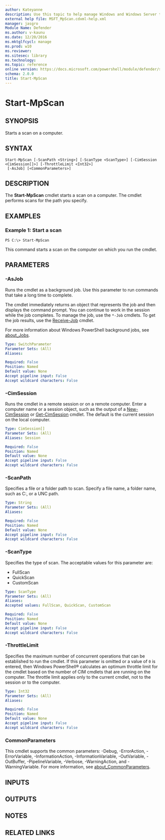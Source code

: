 ```yaml
---
author: Kateyanne
description: Use this topic to help manage Windows and Windows Server technologies with Windows PowerShell.
external help file: MSFT_MpScan.cdxml-help.xml
manager: jasgro
Module Name: Defender
ms.author: v-kaunu
ms.date: 12/20/2016
ms.mktglfcycl: manage
ms.prod: w10
ms.reviewer: 
ms.sitesec: library
ms.technology: 
ms.topic: reference
online version: https://docs.microsoft.com/powershell/module/defender/start-mpscan?view=windowsserver2022-ps&wt.mc_id=ps-gethelp
schema: 2.0.0
title: Start-MpScan
---
```


# Start-MpScan

## SYNOPSIS
Starts a scan on a computer.

## SYNTAX

```
Start-MpScan [-ScanPath <String>] [-ScanType <ScanType>] [-CimSession <CimSession[]>] [-ThrottleLimit <Int32>]
 [-AsJob] [<CommonParameters>]
```

## DESCRIPTION
The **Start-MpScan** cmdlet starts a scan on a computer.
The cmdlet performs scans for the path you specify.

## EXAMPLES

### Example 1: Start a scan
```
PS C:\> Start-MpScan
```

This command starts a scan on the computer on which you run the cmdlet.

## PARAMETERS

### -AsJob
Runs the cmdlet as a background job. Use this parameter to run commands that take a long time to complete. 

The cmdlet immediately returns an object that represents the job and then displays the command prompt. 
You can continue to work in the session while the job completes. 
To manage the job, use the `*-Job` cmdlets. 
To get the job results, use the [Receive-Job](https://go.microsoft.com/fwlink/?LinkID=113372) cmdlet. 

For more information about Windows PowerShell background jobs, see [about_Jobs](https://go.microsoft.com/fwlink/?LinkID=113251).

```yaml
Type: SwitchParameter
Parameter Sets: (All)
Aliases: 

Required: False
Position: Named
Default value: None
Accept pipeline input: False
Accept wildcard characters: False
```

### -CimSession
Runs the cmdlet in a remote session or on a remote computer. 
Enter a computer name or a session object, such as the output of a [New-CimSession](https://go.microsoft.com/fwlink/p/?LinkId=227967) or [Get-CimSession](https://go.microsoft.com/fwlink/p/?LinkId=227966) cmdlet. 
The default is the current session on the local computer.

```yaml
Type: CimSession[]
Parameter Sets: (All)
Aliases: Session

Required: False
Position: Named
Default value: None
Accept pipeline input: False
Accept wildcard characters: False
```

### -ScanPath
Specifies a file or a folder path to scan.
Specify a file name, a folder name, such as C:\, or a UNC path.

```yaml
Type: String
Parameter Sets: (All)
Aliases: 

Required: False
Position: Named
Default value: None
Accept pipeline input: False
Accept wildcard characters: False
```

### -ScanType
Specifies the type of scan.
The acceptable values for this parameter are:

- FullScan
- QuickScan
- CustomScan

```yaml
Type: ScanType
Parameter Sets: (All)
Aliases: 
Accepted values: FullScan, QuickScan, CustomScan

Required: False
Position: Named
Default value: None
Accept pipeline input: False
Accept wildcard characters: False
```

### -ThrottleLimit
Specifies the maximum number of concurrent operations that can be established to run the cmdlet.
If this parameter is omitted or a value of `0` is entered, then Windows PowerShell® calculates an optimum throttle limit for the cmdlet based on the number of CIM cmdlets that are running on the computer.
The throttle limit applies only to the current cmdlet, not to the session or to the computer.

```yaml
Type: Int32
Parameter Sets: (All)
Aliases: 

Required: False
Position: Named
Default value: None
Accept pipeline input: False
Accept wildcard characters: False
```

### CommonParameters
This cmdlet supports the common parameters: -Debug, -ErrorAction, -ErrorVariable, -InformationAction, -InformationVariable, -OutVariable, -OutBuffer, -PipelineVariable, -Verbose, -WarningAction, and -WarningVariable. For more information, see [about_CommonParameters](https://go.microsoft.com/fwlink/?LinkID=113216).

## INPUTS

## OUTPUTS

## NOTES

## RELATED LINKS

